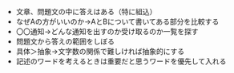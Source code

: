 * 文章、問題文の中に答えはある（特に組込）
* なぜAの方がいいのか→AとBについて書いてある部分を比較する
* 〇〇通知→どんな通知を出すのか受け取るのか一覧を探す
* 問題文から答えの範囲をしぼる
* 具体＞抽象→文字数の関係で難しければ抽象的にする
* 記述のワードを考えるときは重要だと思うワードを優先して入れる

